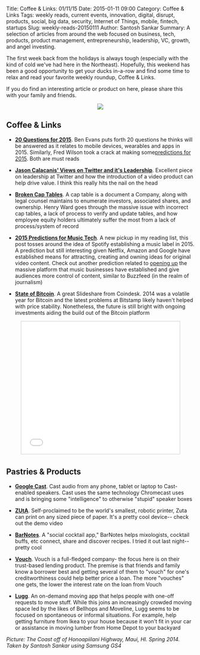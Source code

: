 Title: Coffee & Links: 01/11/15
Date: 2015-01-11 09:00
Category: Coffee & Links
Tags: weekly reads, current events, innovation, digital, disrupt, products, social, big data, security, Internet of Things, mobile, fintech, startups
Slug: weekly-reads-20150111
Author: Santosh Sankar
Summary: A selection of articles from around the web focused on business, tech, products, product management, entrepreneurship, leadership, VC, growth, and angel investing.

The first week back from the holidays is always tough (especially with the kind of cold we've had here in the Northeast). Hopefully, this weekend has been a good opportunity to get your ducks in-a-row and find some time to relax and read your favorite weekly roundup, Coffee & Links.

If you do find an interesting article or product on here, please share this with your family and friends.

<p align = "center"><img src="/../../../../images/hHighwayOutlook.jpg">
</p>

## Coffee & Links

* **<a href = "http://ben-evans.com/benedictevans/2015/1/1/20-questions-for-2015" target="_blank">20 Questions for 2015</a>**. Ben Evans puts forth 20 questions he thinks will be answered as it relates to mobile devices, wearables and apps in 2015. Similarly, Fred Wilson took a crack at making some<a href = "http://avc.com/2015/01/what-is-going-to-happen/">predictions for 2015</a>. Both are must reads

* **<a href = "http://calacanis.com/2015/01/07/firing-dick-costolo-from-twitter-would-be-a-huge-mistake/" target="_blank">Jason Calacanis' Views on Twitter and it's Leadership</a>**. Excellent piece on leadership at Twitter and how the introduction of a video product can help drive value. I think this really hits the nail on the head

* **<a href = "https://medium.com/@henrysward/broken-cap-tables-bbf84574a76a" target="_blank">Broken Cap Tables</a>**. A cap table is a document a Company, along with legal counsel maintains to enumerate investors, associated shares, and ownership. Henry Ward goes through the massive issue with incorrect cap tables, a lack of process to verify and update tables, and how employee equity holders ultimately suffer the most from a lack of process/system of record

* **<a href = "http://thisweekinmusictech.tumblr.com/post/106613895112/2015-predictions-will-spotify-get-in-the-label#_=_" target="_blank">2015 Predictions for Music Tech</a>**. A new pickup in my reading list, this post tosses around the idea of Spotify establishing a music label in 2015. A prediction but still interesting given Netflix, Amazon and Google have established means for attracting, creating and owning ideas for original video content. Check out another prediction related to <a href = "http://thisweekinmusictech.tumblr.com/post/105966485122" target="_blank">opening up</a> the massive platform that music businesses have established and give audiences more control of content, similar to Buzzfeed (in the realm of journalism)

* **<a href = "http://www.coindesk.com/state-bitcoin-2015-ecosystem-grows-despite-price-decline/" target="_blank">State of Bitcoin</a>**. A great Slideshare from Coindesk. 2014 was a volatile year for Bitcoin and the latest problems at Bitstamp likely haven't helped with price stability. Nonetheless, the future is still bright with ongoing investments aiding the build out of the Bitcoin platform

<p align ="center">
<iframe src="//www.slideshare.net/slideshow/embed_code/43281911" width="425" height="355" frameborder="0" marginwidth="0" marginheight="0" scrolling="no" style="border:1px solid #CCC; border-width:1px; margin-bottom:5px; max-width: 100%;" allowfullscreen> </iframe> </div></p>

## Pastries & Products

* **<a href = "http://www.google.com/cast/audio/" target="_blank">Google Cast</a>**. Cast audio from any phone, tablet or laptop to Cast-enabled speakers. Cast uses the same technology Chromecast uses and is bringing some "intelligence" to otherwise "stupid" speaker boxes

* **<a href = "http://www.zutalabs.com/" target="_blank">ZUtA</a>**. Self-proclaimed to be the world's smallest, robotic printer, Zuta can print on any sized piece of paper. It's a pretty cool device-- check out the demo video

* **<a href = "http://barnotes.co/" target="_blank">BarNotes</a>**. A "social cocktail app," BarNotes helps mixologists, cocktail buffs, etc connect, share and discover recipes. I tried it out last night-- pretty cool

* **<a href = "https://vouch.com/" target="_blank">Vouch</a>**. Vouch is a full-fledged company- the focus here is on their trust-based lending product. The premise is that friends and family know a borrower best and getting several of them to "vouch" for one's creditworthiness could help better price a loan. The more "vouches" one gets, the lower the interest rate on the loan from Vouch

* **<a href = "http://lu.gg/" target="_blank">Lugg</a>**. An on-demand moving app that helps people with one-off requests to move stuff. While this joins an increasingly crowded moving space led by the likes of Bellhops and Moveline, Lugg seems to be focused on spontaneous or informal situations. For example, help getting furniture from Ikea to your house because it won't fit in your car or assistance in moving lumber from Home Depot to your backyard

*Picture: The Coast off of Honoapiilani Highway, Maui, HI. Spring 2014. Taken by Santosh Sankar using Samsung GS4*
